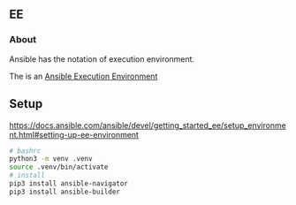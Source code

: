 ## EE

### About
Ansible has the notation of execution environment.

The [](../docs/ans-x-docker-image.md) is an [Ansible Execution Environment](https://docs.ansible.com/ansible/latest/getting_started_ee/index.html)

## Setup 
https://docs.ansible.com/ansible/devel/getting_started_ee/setup_environment.html#setting-up-ee-environment

```bash
# bashrc
python3 -m venv .venv
source .venv/bin/activate
# install 
pip3 install ansible-navigator
pip3 install ansible-builder
```